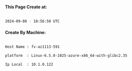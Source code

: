 
   
#### This Page Create at:

```bash

2024-09-08 - 18:56:50 UTC

```

#### Create By Machine:

```bash

Host Name : fv-az1113-591

platform  : Linux-6.5.0-1025-azure-x86_64-with-glibc2.35

Ip Local  : 10.1.0.122

```

